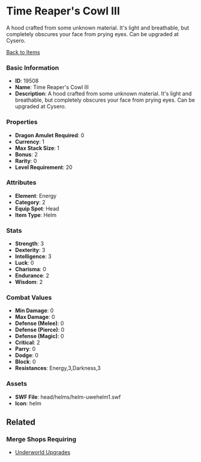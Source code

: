 # Time Reaper's Cowl III

A hood crafted from some unknown material. It's light and breathable, but completely obscures your face from prying eyes. Can be upgraded at Cysero.

[Back to Items](../items.md)

### Basic Information

- **ID**: 19508
- **Name**: Time Reaper&#039;s Cowl III
- **Description**: A hood crafted from some unknown material. It&#039;s light and breathable, but completely obscures your face from prying eyes. Can be upgraded at Cysero.

### Properties

- **Dragon Amulet Required**: 0
- **Currency**: 1
- **Max Stack Size**: 1
- **Bonus**: 2
- **Rarity**: 0
- **Level Requirement**: 20

### Attributes

- **Element**: Energy
- **Category**: 2
- **Equip Spot**: Head
- **Item Type**: Helm

### Stats

- **Strength**: 3
- **Dexterity**: 3
- **Intelligence**: 3
- **Luck**: 0
- **Charisma**: 0
- **Endurance**: 2
- **Wisdom**: 2

### Combat Values

- **Min Damage**: 0
- **Max Damage**: 0
- **Defense (Melee)**: 0
- **Defense (Pierce)**: 0
- **Defense (Magic)**: 0
- **Critical**: 2
- **Parry**: 0
- **Dodge**: 0
- **Block**: 0
- **Resistances**: Energy,3,Darkness,3

### Assets

- **SWF File**: head/helms/helm-uwehelm1.swf
- **Icon**: helm

## Related

### Merge Shops Requiring

- [Underworld Upgrades](../merge-shops/319-underworld-upgrades.md)

